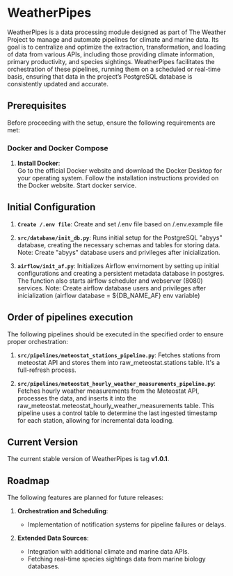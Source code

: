 # WeatherPipes

WeatherPipes is a data processing module designed as part of The Weather Project to manage and automate pipelines for climate and marine data. Its goal is to centralize and optimize the extraction, transformation, and loading of data from various APIs, including those providing climate information, primary productivity, and species sightings. WeatherPipes facilitates the orchestration of these pipelines, running them on a scheduled or real-time basis, ensuring that data in the project’s PostgreSQL database is consistently updated and accurate.

## Prerequisites

Before proceeding with the setup, ensure the following requirements are met:

### Docker and Docker Compose

1. **Install Docker**:  
   Go to the official Docker website and download the Docker Desktop for your operating system. 
   Follow the installation instructions provided on the Docker website. Start docker service.

## Initial Configuration

1. **`Create /.env file`**: Create and set /.env file based on /.env.example file

2. **`src/database/init_db.py`**: Runs initial setup for the PostgreSQL "abyys" database, creating the necessary schemas and tables for storing data. Note: Create "abyys" database users and privileges after inicialization.

3. **`airflow/init_af.py`**: Initializes Airflow envirnoment by setting up initial configurations and creating a persistent metadata database in postgres. The function also starts airflow scheduler and webserver (8080) services. Note: Create airflow database users and privileges after inicialization (airflow database = ${DB_NAME_AF} env variable)

## Order of pipelines execution

The following pipelines should be executed in the specified order to ensure proper orchestration:

1. **`src/pipelines/meteostat_stations_pipeline.py`**: Fetches stations from meteostat API and stores them into raw_meteostat.stations table. It's a full-refresh process.

2. **`src/pipelines/meteostat_hourly_weather_measurements_pipeline.py`**: Fetches hourly weather measurements from the Meteostat API, processes the data, and inserts it into the raw_meteostat.meteostat_hourly_weather_measurements table. This pipeline uses a control table to determine the last ingested timestamp for each station, allowing for incremental data loading.

## Current Version

The current stable version of WeatherPipes is tag **v1.0.1**.

## Roadmap

The following features are planned for future releases:

1. **Orchestration and Scheduling**:
   - Implementation of notification systems for pipeline failures or delays.

2. **Extended Data Sources**:
   - Integration with additional climate and marine data APIs.
   - Fetching real-time species sightings data from marine biology databases.